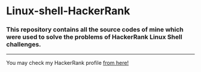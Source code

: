 # Linux-shell-HackerRank

### This repository contains all the source codes of mine which were used to solve the problems of HackerRank Linux Shell challenges.

--------------------------------------------------------

You may check my HackerRank profile [from here!](https://www.hackerrank.com/FahimFBA)
